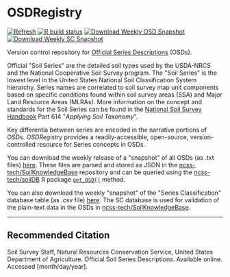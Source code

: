 # OSDRegistry

[![Refresh](https://github.com/ncss-tech/OSDRegistry/workflows/refresh-osd/badge.svg)](https://github.com/ncss-tech/OSDRegistry/actions?query=workflow%3Arefresh-osd)
[![R build status](https://github.com/ncss-tech/OSDRegistry/workflows/R-CMD-check/badge.svg)](https://github.com/ncss-tech/OSDRegistry/actions?query=workflow%3AR-CMD-check)
[![Download Weekly OSD Snapshot](https://img.shields.io/badge/Download%20OSD%20Snapshot-ZIP-blueviolet)](https://github.com/ncss-tech/OSDRegistry/releases/download/main/OSD-data-snapshot.zip)
[![Download Weekly SC Snapshot](https://img.shields.io/badge/Download%20SC%20Snapshot-ZIP-orange)](https://github.com/ncss-tech/OSDRegistry/releases/download/main/SC-data-snapshot.zip)

Version control repository for [Official Series Descriptions](https://soilseries.sc.egov.usda.gov/) (OSDs). 

Official "Soil Series" are the detailed soil types used by the USDA-NRCS and the National Cooperative Soil Survey program. The "Soil Series" is the lowest level in the United States National Soil Classification System hierarchy. Series names are correlated to soil survey map unit components based on specific conditions found within soil survey areas (SSA) and Major Land Resource Areas (MLRAs). More information on the concept and standards for the Soil Series can be found in the [National Soil Survey Handbook](http://www.nrcs.usda.gov/wps/portal/nrcs/detail/soils/ref/?cid=nrcs142p2_054242) Part 614 "_Applying Soil Taxonomy_".

Key differentia between series are encoded in the narrative portions of OSDs. _OSDRegistry_ provides a readily-accessible, open-source, version-controlled resource for Series concepts in OSDs. 

You can download the weekly release of a "snapshot" of all OSDs (as .txt files) [here](https://github.com/ncss-tech/OSDRegistry/releases/download/main/OSD-data-snapshot.zip). 
These files are parsed and stored as JSON in the [ncss-tech/SoilKnowledgeBase](https://github.com/ncss-tech/SoilKnowledgeBase) repository and can be queried using the [ncss-tech/soilDB](https://github.com/ncss-tech/soilDB) R package [`get_OSD()`](https://ncss-tech.github.io/soilDB/reference/get_OSD.html) method.

You can also download the weekly "snapshot" of the "Series Classification" database table (as .csv file) [here](https://github.com/ncss-tech/OSDRegistry/releases/download/main/SC-data-snapshot.zip). The SC database is used for validation of the plain-text data in the OSDs in [ncss-tech/SoilKnowledgeBase](https://github.com/ncss-tech/SoilKnowledgeBase). 

---

## Recommended Citation

Soil Survey Staff, Natural Resources Conservation Service, United States Department of Agriculture. Official Soil Series Descriptions. Available online. Accessed [month/day/year].
